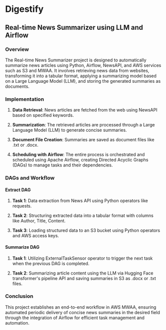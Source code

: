 # Digestify
## Real-time News Summarizer using LLM and Airflow

### Overview

The Real-time News Summarizer project is designed to automatically summarize news articles using Python, Airflow, NewsAPI, and AWS services such as S3 and MWAA. It involves retrieving news data from websites, transforming it into a tabular format, applying a summarizing model based on a Large Language Model (LLM), and storing the generated summaries as documents.

### Implementation

1. **Data Retrieval**: News articles are fetched from the web using NewsAPI based on specified keywords.
   
2. **Summarization**: The retrieved articles are processed through a Large Language Model (LLM) to generate concise summaries.
   
3. **Document File Creation**: Summaries are saved as document files like .txt or .docx.
   
4. **Scheduling with Airflow**: The entire process is orchestrated and scheduled using Apache Airflow, creating Directed Acyclic Graphs (DAGs) to manage tasks and their dependencies.

### DAGs and Workflow

#### Extract DAG

1. **Task 1**: Data extraction from News API using Python operators like requests.
   
2. **Task 2**: Structuring extracted data into a tabular format with columns like Author, Title, Content.
   
3. **Task 3**: Loading structured data to an S3 bucket using Python operators and AWS access keys.

#### Summarize DAG

1. **Task 1**: Utilizing ExternalTaskSensor operator to trigger the next task when the previous DAG is completed.
   
2. **Task 2**: Summarizing article content using the LLM via Hugging Face transformer's pipeline API and saving summaries in S3 as .docx or .txt files.

### Conclusion

This project establishes an end-to-end workflow in AWS MWAA, ensuring automated periodic delivery of concise news summaries in the desired field through the integration of Airflow for efficient task management and automation.

